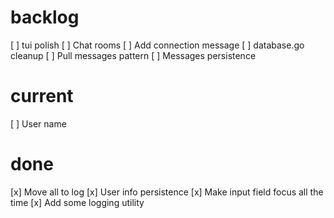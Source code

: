 # backlog
[ ] tui polish
[ ] Chat rooms
[ ] Add connection message
[ ] database.go cleanup
[ ] Pull messages pattern
[ ] Messages persistence

# current
[ ] User name

# done
[x] Move all to log
[x] User info persistence
[x] Make input field focus all the time
[x] Add some logging utility
